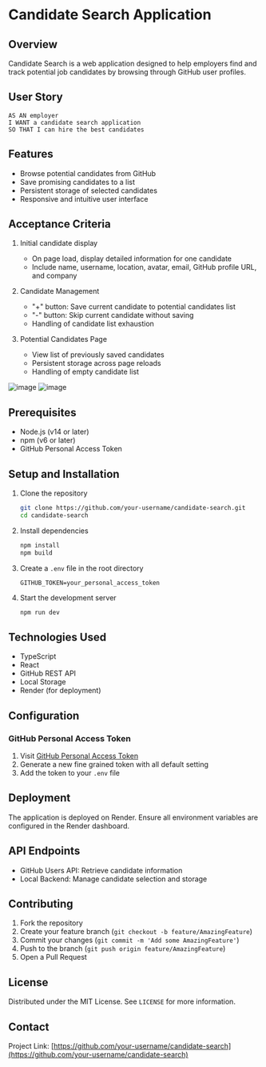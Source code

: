 # Candidate Search Application

## Overview

Candidate Search is a web application designed to help employers find and track potential job candidates by browsing through GitHub user profiles.

## User Story

```
AS AN employer
I WANT a candidate search application
SO THAT I can hire the best candidates
```

## Features

- Browse potential candidates from GitHub
- Save promising candidates to a list
- Persistent storage of selected candidates
- Responsive and intuitive user interface

## Acceptance Criteria

1. Initial candidate display
   - On page load, display detailed information for one candidate
   - Include name, username, location, avatar, email, GitHub profile URL, and company

2. Candidate Management
   - "+" button: Save current candidate to potential candidates list
   - "-" button: Skip current candidate without saving
   - Handling of candidate list exhaustion

3. Potential Candidates Page
   - View list of previously saved candidates
   - Persistent storage across page reloads
   - Handling of empty candidate list
  
  ![image](https://github.com/user-attachments/assets/3750e3be-3a28-4852-9303-45ad04ff5ce6)
  ![image](https://github.com/user-attachments/assets/b362193d-2852-475d-8017-9e41093e2eec)


## Prerequisites

- Node.js (v14 or later)
- npm (v6 or later)
- GitHub Personal Access Token

## Setup and Installation

1. Clone the repository
   ```bash
   git clone https://github.com/your-username/candidate-search.git
   cd candidate-search
   ```

2. Install dependencies
   ```bash
   npm install
   npm build
   ```

3. Create a `.env` file in the root directory
   ```
   GITHUB_TOKEN=your_personal_access_token
   ```

4. Start the development server
   ```bash
   npm run dev
   ```

## Technologies Used

- TypeScript
- React
- GitHub REST API
- Local Storage
- Render (for deployment)

## Configuration

### GitHub Personal Access Token

1. Visit [GitHub Personal Access Token]([https://github.com/settings/tokens](https://docs.github.com/en/authentication/keeping-your-account-and-data-secure/managing-your-personal-access-tokens#creating-a-fine-grained-personal-access-token))
2. Generate a new fine grained token with all default setting
3. Add the token to your `.env` file

## Deployment

The application is deployed on Render. Ensure all environment variables are configured in the Render dashboard.

## API Endpoints

- GitHub Users API: Retrieve candidate information
- Local Backend: Manage candidate selection and storage

## Contributing

1. Fork the repository
2. Create your feature branch (`git checkout -b feature/AmazingFeature`)
3. Commit your changes (`git commit -m 'Add some AmazingFeature'`)
4. Push to the branch (`git push origin feature/AmazingFeature`)
5. Open a Pull Request

## License

Distributed under the MIT License. See `LICENSE` for more information.

## Contact

Project Link: [https://github.com/your-username/candidate-search](https://github.com/your-username/candidate-search)
